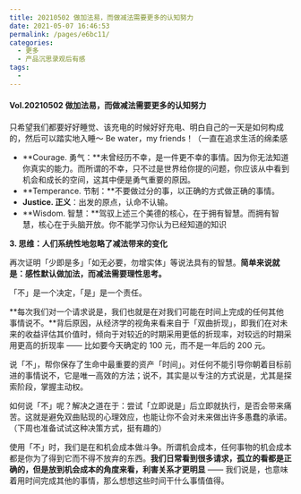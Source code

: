 ```yaml
---
title: 20210502 做加法易，而做减法需要更多的认知努力
date: 2021-05-07 16:46:53
permalink: /pages/e6bc11/
categories:
  - 更多
  - 产品沉思录观后有感
tags:
  - 
---
```

#### Vol.20210502 做加法易，而做减法需要更多的认知努力

只希望我们都要好好睡觉、该充电的时候好好充电、明白自己的一天是如何构成的，然后可以踏实地入睡～ Be water，my friends！（一直在追求生活的绵柔感



- **Courage. 勇气：**未曾经历不幸，是一件更不幸的事情。因为你无法知道你真实的能力。而所谓的不幸，只不过是世界给你提的问题，你应该从中看到机会和成长的空间，这其中便是勇气重要的原因。
- **Temperance. 节制：**不要做过分的事，以正确的方式做正确的事情。
- **Justice. 正义**：出发的原点，认命不认输。
- **Wisdom. 智慧：**驾驭上述三个美德的核心，在于拥有智慧。而拥有智慧，核心在于头脑开放。你不能学习你认为已经知道的知识



**3. 思维：人们系统性地忽略了减法带来的变化**

再次证明「少即是多」「如无必要，勿增实体」等说法具有的智慧。**简单来说就是：感性默认做加法，而减法需要理性思考。**



「不」是一个决定，「是」是一个责任。


**每次我们对一个请求说是，我们也就是在对我们可能在时间上完成的任何其他事情说不。**背后原因，从经济学的视角来看来自于「双曲折现」，即我们在对未来的收益评估其价值时，倾向于对较近的时期采用更低的折现率，对较远的时期采用更高的折现率 —— 比如要今天确定的 100 元，而不是一年后的 200 元。


说「不」，帮你保存了生命中最重要的资产「时间」。对任何不能引导你朝着目标前进的事情说不，它是唯一高效的方法；说不，其实是以专注的方式说是，尤其是探索阶段，掌握主动权。


如何说「不」呢？解决之道在于：尝试「立即说是」后立即就执行，是否会带来痛苦。这就是避免双曲贴现的心理效应，也能让你不会对未来做出许多愚蠢的承诺。（下周也准备试试这种决策方式，挺有趣的）


使用「不」时，我们是在和机会成本做斗争。所谓机会成本，任何事物的机会成本都是你为了得到它而不得不放弃的东西。**我们日常看到很多请求，孤立的看都是正确的，但是放到机会成本的角度来看，利害关系才更明显** —— 我们说是，也意味着用时间完成其他的事情，那么想想这些时间干什么事情值得。

